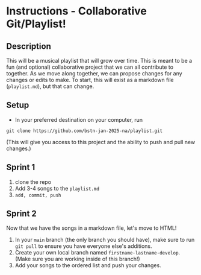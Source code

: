 # Instructions - Collaborative Git/Playlist!

## Description

This will be a musical playlist that will grow over time. This is meant to be a fun (and optional) collaborative project that we can all contribute to together. As we move along together, we can propose changes for any changes or edits to make. To start, this will exist as a markdown file (`playlist.md`), but that can change.

## Setup

- In your preferred destination on your computer, run

```
git clone https://github.com/bstn-jan-2025-na/playlist.git
```

(This will give you access to this project and the ability to push and pull new changes.)

## Sprint 1

1. clone the repo
2. Add 3-4 songs to the `playlist.md`
3. `add, commit, push`

## Sprint 2

Now that we have the songs in a markdown file, let's move to HTML!

1. In your `main` branch (the only branch you should have), make sure to run `git pull` to ensure you have everyone else's additions.
2. Create your own local branch named `firstname-lastname-develop`. (Make sure you are working inside of this branch!)
3. Add your songs to the ordered list and push your changes.
